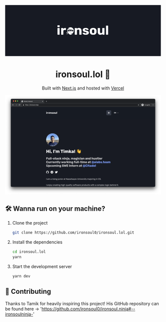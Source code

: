 <div align="center">
  <img alt="Logo" src="./public/github-splash.png" width="550" />
</div>
<h1 align="center">
  ironsoul.lol 🥷
</h1>
<p align="center">
   Built with <a href="https://www.nextjs.org/" target="_blank">Next.js</a> and hosted with <a href="https://www.vercel.com/" target="_blank">Vercel</a>
</p>

![demo](./public/screen.png)

## 🛠 Wanna run on your machine?

1. Clone the project

   ```sh
   git clone https://github.com/ironsoul0/ironsoul.lol.git
   ```

1. Install the dependencies

   ```sh
   cd ironsoul.lol
   yarn
   ```

1. Start the development server

   ```sh
   yarn dev
   ```

## 🚁 Contributing

Thanks to Tamik for heavily inspiring this project! His GitHub repository can be found here -> 'https://github.com/ironsoul0/ironsoul.ninja#--ironsoulninja-'
